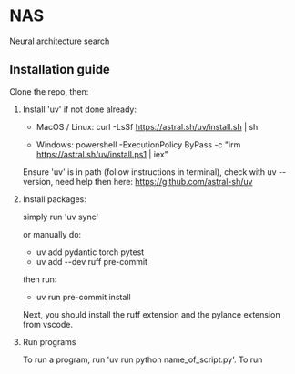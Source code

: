 # NAS
Neural architecture search

## Installation guide
Clone the repo, then:
1. Install 'uv' if not done already: 
    - MacOS / Linux: 
    curl -LsSf https://astral.sh/uv/install.sh | sh

    - Windows: 
    powershell -ExecutionPolicy ByPass -c "irm https://astral.sh/uv/install.ps1 | iex"

    Ensure 'uv' is in path (follow instructions in terminal), check with uv --version, need help then here: 
    https://github.com/astral-sh/uv 

2. Install packages: 

    simply run 'uv sync'

    or manually do:
    - uv add pydantic torch pytest
    - uv add --dev ruff pre-commit

    then run: 
    - uv run pre-commit install

    Next, you should install the ruff extension and the pylance extension from vscode.

3. Run programs

    To run a program, run 'uv run python name_of_script.py'.
    To run 
